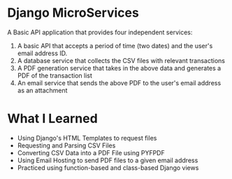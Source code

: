 # Django MicroServices
A Basic API application that provides four independent services:
1. A basic API that accepts a period of time (two dates) and the user's email address ID.
2. A database service that collects the CSV files with relevant transactions
3. A PDF generation service that takes in the above data and generates a PDF of the transaction list
4. An email service that sends the above PDF to the user's email address as an attachment

# What I Learned
- Using Django's HTML Templates to request files
- Requesting and Parsing CSV Files
- Converting CSV Data into a PDF File using PYFPDF
- Using Email Hosting to send PDF files to a given email address
- Practiced using function-based and class-based Django views
